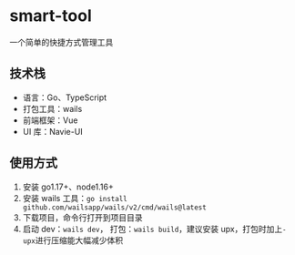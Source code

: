 # smart-tool
一个简单的快捷方式管理工具

## 技术栈

- 语言：Go、TypeScript
- 打包工具：wails
- 前端框架：Vue
- UI 库：Navie-UI

## 使用方式

1. 安装 go1.17+、node1.16+
2. 安装 wails 工具：`go install github.com/wailsapp/wails/v2/cmd/wails@latest`
3. 下载项目，命令行打开到项目目录
4. 启动 dev：`wails dev`， 打包：`wails build`，建议安装 upx，打包时加上`-upx`进行压缩能大幅减少体积

